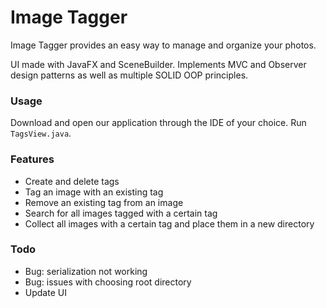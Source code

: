 # Image Tagger

Image Tagger provides an easy way to manage and organize your photos. 

UI made with JavaFX and SceneBuilder. Implements MVC and Observer design patterns as well as multiple SOLID OOP principles.

### Usage

Download and open our application through the IDE of your choice. Run ```TagsView.java```.

### Features

- Create and delete tags
- Tag an image with an existing tag
- Remove an existing tag from an image
- Search for all images tagged with a certain tag
- Collect all images with a certain tag and place them in a new directory

### Todo

- Bug: serialization not working
- Bug: issues with choosing root directory
- Update UI

